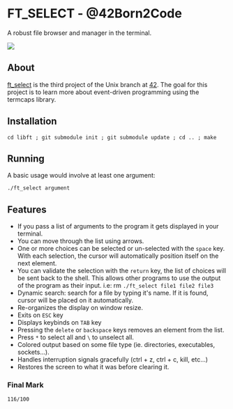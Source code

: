 # FT_SELECT - @42Born2Code

A robust file browser and manager in the terminal.

![](https://github.com/jon-finkel/ft_select/blob/master/ft_select.gif)

## About

[ft_select][2] is the third project of the Unix branch at [42][1]. The goal for this project is to learn more about event-driven programming using the termcaps library.

## Installation

`cd libft ; git submodule init ; git submodule update ; cd .. ; make`

## Running

A basic usage would involve at least one argument:

 	./ft_select argument

## Features

* If you pass a list of arguments to the program it gets displayed in your terminal.
* You can move through the list using arrows.
* One or more choices can be selected or un-selected with the `space` key. With
each selection, the cursor will automatically position itself on the next element.
* You can validate the selection with the `return` key, the list of choices will
be sent back to the shell. This allows other programs to use the output of the program as their input. i.e: rm `./ft_select file1 file2 file3`
* Dynamic search: search for a file by typing it's name. If it is found, cursor will be placed on it automatically.
* Re-organizes the display on window resize.
* Exits on `ESC` key
* Displays keybinds on `TAB` key
* Pressing the `delete` or `backspace` keys removes an element from the list.
* Press `*` to select all and `\` to unselect all.
* Colored output based on some file type (ie. directories, executables, sockets...).
* Handles interruption signals gracefully (ctrl + z, ctrl + c, kill, etc...)
* Restores the screen to what it was before clearing it.

### Final Mark

`116/100`

[1]: http://42.fr "42 Paris"
[2]: https://github.com/jon-finkel/ft_select/blob/master/project_instructions/ft_select.en.pdf "ft_select"
